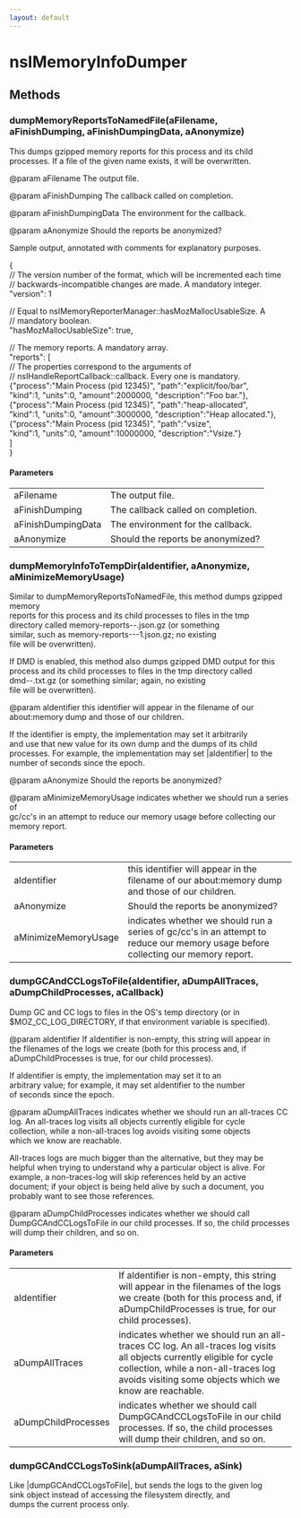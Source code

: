 ```yaml
---
layout: default
---
```


# nsIMemoryInfoDumper #

## Methods ##

### dumpMemoryReportsToNamedFile(aFilename, aFinishDumping, aFinishDumpingData, aAnonymize) ###
  
This dumps gzipped memory reports for this process and its child  
processes.  If a file of the given name exists, it will be overwritten.  
  
@param aFilename The output file.  
  
@param aFinishDumping The callback called on completion.  
  
@param aFinishDumpingData The environment for the callback.  
  
@param aAnonymize Should the reports be anonymized?  
  
Sample output, annotated with comments for explanatory purposes.  
  
{  
  // The version number of the format, which will be incremented each time  
  // backwards-incompatible changes are made. A mandatory integer.  
  "version": 1  
  
  // Equal to nsIMemoryReporterManager::hasMozMallocUsableSize. A  
  // mandatory boolean.  
  "hasMozMallocUsableSize": true,  
  
  // The memory reports. A mandatory array.  
  "reports": [  
    // The properties correspond to the arguments of  
    // nsIHandleReportCallback::callback. Every one is mandatory.  
    {"process":"Main Process (pid 12345)", "path":"explicit/foo/bar",  
     "kind":1, "units":0, "amount":2000000, "description":"Foo bar."},  
    {"process":"Main Process (pid 12345)", "path":"heap-allocated",  
     "kind":1, "units":0, "amount":3000000, "description":"Heap allocated."},  
    {"process":"Main Process (pid 12345)", "path":"vsize",  
     "kind":1, "units":0, "amount":10000000, "description":"Vsize."}  
  ]  
}  
  

#### Parameters ####

<table>

<tr>
<td>aFilename</td>
<td>The output file.  
</td>
</tr>

<tr>
<td>aFinishDumping</td>
<td>The callback called on completion.  
</td>
</tr>

<tr>
<td>aFinishDumpingData</td>
<td>The environment for the callback.  
</td>
</tr>

<tr>
<td>aAnonymize</td>
<td>Should the reports be anonymized?  
</td>
</tr>

</table>

### dumpMemoryInfoToTempDir(aIdentifier, aAnonymize, aMinimizeMemoryUsage) ###
  
Similar to dumpMemoryReportsToNamedFile, this method dumps gzipped memory  
reports for this process and its child processes to files in the tmp  
directory called memory-reports-<identifier>-<pid>.json.gz (or something  
similar, such as memory-reports-<identifier>-<pid>-1.json.gz; no existing  
file will be overwritten).  
  
If DMD is enabled, this method also dumps gzipped DMD output for this  
process and its child processes to files in the tmp directory called  
dmd-<identifier>-<pid>.txt.gz (or something similar; again, no existing  
file will be overwritten).  
  
@param aIdentifier this identifier will appear in the filename of our  
  about:memory dump and those of our children.  
  
  If the identifier is empty, the implementation may set it arbitrarily  
  and use that new value for its own dump and the dumps of its child  
  processes.  For example, the implementation may set |aIdentifier| to the  
  number of seconds since the epoch.  
  
@param aAnonymize Should the reports be anonymized?  
  
@param aMinimizeMemoryUsage indicates whether we should run a series of  
  gc/cc's in an attempt to reduce our memory usage before collecting our  
  memory report.  
  

#### Parameters ####

<table>

<tr>
<td>aIdentifier</td>
<td>this identifier will appear in the filename of our  
  about:memory dump and those of our children.  
</td>
</tr>

<tr>
<td>aAnonymize</td>
<td>Should the reports be anonymized?  
</td>
</tr>

<tr>
<td>aMinimizeMemoryUsage</td>
<td>indicates whether we should run a series of  
  gc/cc's in an attempt to reduce our memory usage before collecting our  
  memory report.  
</td>
</tr>

</table>

### dumpGCAndCCLogsToFile(aIdentifier, aDumpAllTraces, aDumpChildProcesses, aCallback) ###
  
Dump GC and CC logs to files in the OS's temp directory (or in  
$MOZ_CC_LOG_DIRECTORY, if that environment variable is specified).  
  
@param aIdentifier If aIdentifier is non-empty, this string will appear in  
  the filenames of the logs we create (both for this process and, if  
  aDumpChildProcesses is true, for our child processes).  
  
  If aIdentifier is empty, the implementation may set it to an  
  arbitrary value; for example, it may set aIdentifier to the number  
  of seconds since the epoch.  
  
@param aDumpAllTraces indicates whether we should run an all-traces CC  
  log.  An all-traces log visits all objects currently eligible for cycle  
  collection, while a non-all-traces log avoids visiting some objects  
  which we know are reachable.  
  
  All-traces logs are much bigger than the alternative, but they may be  
  helpful when trying to understand why a particular object is alive.  For  
  example, a non-traces-log will skip references held by an active  
  document; if your object is being held alive by such a document, you  
  probably want to see those references.  
  
@param aDumpChildProcesses indicates whether we should call  
  DumpGCAndCCLogsToFile in our child processes.  If so, the child processes  
  will dump their children, and so on.  
  
  

#### Parameters ####

<table>

<tr>
<td>aIdentifier</td>
<td>If aIdentifier is non-empty, this string will appear in  
  the filenames of the logs we create (both for this process and, if  
  aDumpChildProcesses is true, for our child processes).  
</td>
</tr>

<tr>
<td>aDumpAllTraces</td>
<td>indicates whether we should run an all-traces CC  
  log.  An all-traces log visits all objects currently eligible for cycle  
  collection, while a non-all-traces log avoids visiting some objects  
  which we know are reachable.  
</td>
</tr>

<tr>
<td>aDumpChildProcesses</td>
<td>indicates whether we should call  
  DumpGCAndCCLogsToFile in our child processes.  If so, the child processes  
  will dump their children, and so on.  
</td>
</tr>

</table>

### dumpGCAndCCLogsToSink(aDumpAllTraces, aSink) ###
  
Like |dumpGCAndCCLogsToFile|, but sends the logs to the given log  
sink object instead of accessing the filesystem directly, and  
dumps the current process only.  
  
